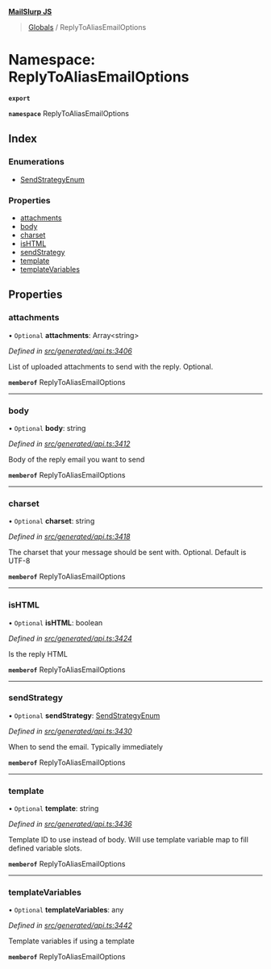 **[MailSlurp JS](../README.md)**

> [Globals](../README.md) / ReplyToAliasEmailOptions

# Namespace: ReplyToAliasEmailOptions

**`export`** 

**`namespace`** ReplyToAliasEmailOptions

## Index

### Enumerations

* [SendStrategyEnum](../enums/replytoaliasemailoptions.sendstrategyenum.md)

### Properties

* [attachments](replytoaliasemailoptions.md#attachments)
* [body](replytoaliasemailoptions.md#body)
* [charset](replytoaliasemailoptions.md#charset)
* [isHTML](replytoaliasemailoptions.md#ishtml)
* [sendStrategy](replytoaliasemailoptions.md#sendstrategy)
* [template](replytoaliasemailoptions.md#template)
* [templateVariables](replytoaliasemailoptions.md#templatevariables)

## Properties

### attachments

• `Optional` **attachments**: Array\<string>

*Defined in [src/generated/api.ts:3406](https://github.com/mailslurp/mailslurp-client/blob/aab6cee/src/generated/api.ts#L3406)*

List of uploaded attachments to send with the reply. Optional.

**`memberof`** ReplyToAliasEmailOptions

___

### body

• `Optional` **body**: string

*Defined in [src/generated/api.ts:3412](https://github.com/mailslurp/mailslurp-client/blob/aab6cee/src/generated/api.ts#L3412)*

Body of the reply email you want to send

**`memberof`** ReplyToAliasEmailOptions

___

### charset

• `Optional` **charset**: string

*Defined in [src/generated/api.ts:3418](https://github.com/mailslurp/mailslurp-client/blob/aab6cee/src/generated/api.ts#L3418)*

The charset that your message should be sent with. Optional. Default is UTF-8

**`memberof`** ReplyToAliasEmailOptions

___

### isHTML

• `Optional` **isHTML**: boolean

*Defined in [src/generated/api.ts:3424](https://github.com/mailslurp/mailslurp-client/blob/aab6cee/src/generated/api.ts#L3424)*

Is the reply HTML

**`memberof`** ReplyToAliasEmailOptions

___

### sendStrategy

• `Optional` **sendStrategy**: [SendStrategyEnum](../enums/replytoaliasemailoptions.sendstrategyenum.md)

*Defined in [src/generated/api.ts:3430](https://github.com/mailslurp/mailslurp-client/blob/aab6cee/src/generated/api.ts#L3430)*

When to send the email. Typically immediately

**`memberof`** ReplyToAliasEmailOptions

___

### template

• `Optional` **template**: string

*Defined in [src/generated/api.ts:3436](https://github.com/mailslurp/mailslurp-client/blob/aab6cee/src/generated/api.ts#L3436)*

Template ID to use instead of body. Will use template variable map to fill defined variable slots.

**`memberof`** ReplyToAliasEmailOptions

___

### templateVariables

• `Optional` **templateVariables**: any

*Defined in [src/generated/api.ts:3442](https://github.com/mailslurp/mailslurp-client/blob/aab6cee/src/generated/api.ts#L3442)*

Template variables if using a template

**`memberof`** ReplyToAliasEmailOptions
